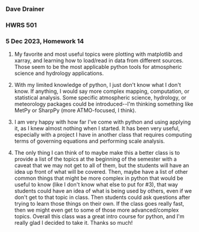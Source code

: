 ### Dave Drainer
### HWRS 501
### 5 Dec 2023, Homework 14

1. My favorite and most useful topics were plotting with matplotlib and xarray, and learning how to load/read in data from different sources. Those seem to be the most applicable python tools for atmospheric science and hydrology applications. 
   
2. With my limited knowledge of python, I just don't know what I don't know. If anything, I would say more complex mapping, computation, or statistical analysis. Some specific atmospheric science, hydrology, or meteorology packages could be introduced--I'm thinking something like MetPy or SharpPy (more ATMO-focused, I think).
   
3. I am very happy with how far I've come with python and using applying it, as I knew almost nothing when I started. It has been very useful, especially with a project I have in another class that requires computing terms of governing equations and performing scale analysis.
   
4. The only thing I can think of to maybe make this a better class is to provide a list of the topics at the beginning of the semester with a caveat that we may not get to all of them, but the students will have an idea up front of what will be covered. Then, maybe have a list of other common things that might be more complex in python that would be useful to know (like I don't know what else to put for #3), that way students could have an idea of what is being used by others, even if we don't get to that topic in class. Then students could ask questions after trying to learn those things on their own. If the class goes really fast, then we might even get to some of those more advanced/complex topics. Overall this class was a great intro course for python, and I'm really glad I decided to take it. Thanks so much!